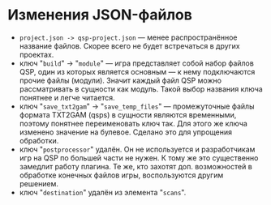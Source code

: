 # Изменения JSON-файлов

- `project.json -> qsp-project.json` — менее распространённое название файлов. Скорее всего не будет встречаться в других проектах.
- ключ "`build`" → "`module`" — игра представляет собой набор файлов QSP, один из которых является основным — к нему подключаются прочие файлы (модули). Значит каждый файл QSP можно рассматривать в сущности как модуль. Такой выбор названия ключа понятнее и легче читается.
- ключ "`save_txt2gam`" -> "`save_temp_files`" — промежуточные файлы формата TXT2GAM (qsps) в сущности являются временными, поэтому понятнее переименовать ключ так. Для этого же ключа изменено значение на булевое. Сделано это для упрощения обработки.
- ключ "`postprocessor`" удалён. Он не используется и разработчикам игр на QSP по большей части не нужен. К тому же это существенно замедлит работу плагина. Те же, кто захотят доп. возможностей в обработке конечных файлов игры, воспользуются другим решением.
- ключ "`destination`" удалён из элемента "`scans`".